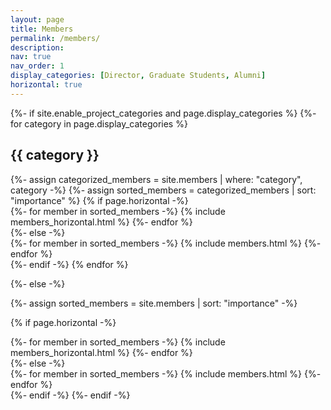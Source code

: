 ```yaml
---
layout: page
title: Members
permalink: /members/
description:
nav: true
nav_order: 1
display_categories: [Director, Graduate Students, Alumni]
horizontal: true
---
```


<!-- pages/members.md -->
<div class="members">
{%- if site.enable_project_categories and page.display_categories %}
  <!-- Display categorized members -->
  {%- for category in page.display_categories %}
  <h2 class="category">{{ category }}</h2>
  {%- assign categorized_members = site.members | where: "category", category -%}
  {%- assign sorted_members = categorized_members | sort: "importance" %}
  <!-- Generate cards for each member -->
  {% if page.horizontal -%}
  <div class="container">
    <div class="row row-cols-1">
    {%- for member in sorted_members -%}
      {% include members_horizontal.html %}
    {%- endfor %}
    </div>
  </div>
  {%- else -%}
  <div class="grid">
    {%- for member in sorted_members -%}
      {% include members.html %}
    {%- endfor %}
  </div>
  {%- endif -%}
  {% endfor %}

{%- else -%}
<!-- Display members without categories -->
  {%- assign sorted_members = site.members | sort: "importance" -%}
  <!-- Generate cards for each member -->
  {% if page.horizontal -%}
  <div class="container">
    <div class="row row-cols-2">
    {%- for member in sorted_members -%}
      {% include members_horizontal.html %}
    {%- endfor %}
    </div>
  </div>
  {%- else -%}
  <div class="grid">
    {%- for member in sorted_members -%}
      {% include members.html %}
    {%- endfor %}
  </div>
  {%- endif -%}
{%- endif -%}
</div>
